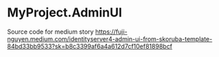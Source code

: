 # MyProject.AdminUI
Source code for medium story https://fuji-nguyen.medium.com/identityserver4-admin-ui-from-skoruba-template-84bd33bb9533?sk=b8c3399af6a4a612d7cf10ef81898bcf
